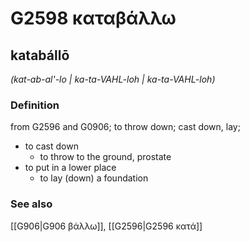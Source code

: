 # G2598 καταβάλλω

## katabállō

_(kat-ab-al'-lo | ka-ta-VAHL-loh | ka-ta-VAHL-loh)_

### Definition

from G2596 and G0906; to throw down; cast down, lay; 

- to cast down
  - to throw to the ground, prostate
- to put in a lower place
  - to lay (down) a foundation

### See also

[[G906|G906 βάλλω]], [[G2596|G2596 κατά]]
